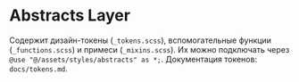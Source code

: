 ﻿# Abstracts Layer

Содержит дизайн-токены (`_tokens.scss`), вспомогательные функции (`_functions.scss`) и примеси (`_mixins.scss`).
Их можно подключать через `@use "@/assets/styles/abstracts" as *;`. Документация токенов: `docs/tokens.md`.
